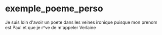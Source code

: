 # exemple_poeme_perso
Je suis loin d'avoir un  poete dans les veines
ironique puisque mon prenom est Paul
et que je r^ve de m'appeler Verlaine 